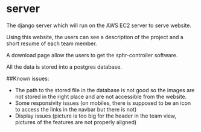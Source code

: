 # server
The django server which will run on the AWS EC2 server to serve website.

Using this website, the users can see a description of the project and a short resume of each team member.

A download page allow the users to get the sphr-controller software. 

All the data is stored into a postgres database. 

##Known issues:
- The path to the stored file in the database is not good so the images are not stored in the right place and are not accessible from the website.
- Some responsivity issues (on mobiles, there is supposed to be an icon to access the links in the navbar but there is not)
- Display issues (picture is too big for the header in the team view, pictures of the features are not properly aligned)

